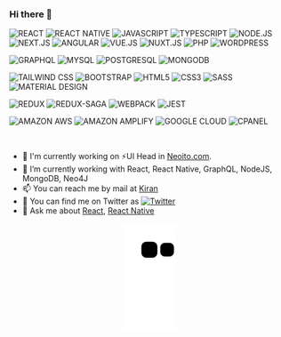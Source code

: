 ### Hi there 👋

![REACT](https://img.shields.io/badge/React-61DAFB.svg?style=for-the-badge&logo=React&logoColor=black)
![REACT NATIVE](https://img.shields.io/badge/-ReactNative-black?style=for-the-badge&logo=react)
![JAVASCRIPT](https://img.shields.io/badge/JavaScript-F7DF1E.svg?style=for-the-badge&logo=JavaScript&logoColor=black)
![TYPESCRIPT](https://img.shields.io/badge/TypeScript-3178C6.svg?style=for-the-badge&logo=TypeScript&logoColor=white)
![NODE.JS](https://img.shields.io/badge/Node.js-339933.svg?style=for-the-badge&logo=nodedotjs&logoColor=white)
![NEXT.JS](https://img.shields.io/badge/Next.js-000000.svg?style=for-the-badge&logo=nextdotjs&logoColor=white)
![ANGULAR](https://img.shields.io/badge/Angular-DD0031.svg?style=for-the-badge&logo=Angular&logoColor=white)
![VUE.JS](https://img.shields.io/badge/Vue.js-4FC08D.svg?style=for-the-badge&logo=vuedotjs&logoColor=white)
![NUXT.JS](https://img.shields.io/badge/Nuxt.js-00DC82.svg?style=for-the-badge&logo=nuxtdotjs&logoColor=white)
![PHP](https://img.shields.io/badge/PHP-777BB4.svg?style=for-the-badge&logo=PHP&logoColor=white)
![WORDPRESS](https://img.shields.io/badge/WordPress-21759B.svg?style=for-the-badge&logo=WordPress&logoColor=white)

![GRAPHQL](https://img.shields.io/badge/GraphQL-E10098.svg?style=for-the-badge&logo=GraphQL&logoColor=white)
![MYSQL](https://img.shields.io/badge/MySQL-4479A1.svg?style=for-the-badge&logo=MySQL&logoColor=white)
![POSTGRESQL](https://img.shields.io/badge/PostgreSQL-4169E1.svg?style=for-the-badge&logo=PostgreSQL&logoColor=white)
![MONGODB](https://img.shields.io/badge/MongoDB-47A248.svg?style=for-the-badge&logo=MongoDB&logoColor=white)

![TAILWIND CSS](https://img.shields.io/badge/Tailwind%20CSS-06B6D4.svg?style=for-the-badge&logo=Tailwind-CSS&logoColor=white)
![BOOTSTRAP](https://img.shields.io/badge/Bootstrap-7952B3.svg?style=for-the-badge&logo=Bootstrap&logoColor=white)
![HTML5](https://img.shields.io/badge/HTML5-E34F26.svg?style=for-the-badge&logo=HTML5&logoColor=white)
![CSS3](https://img.shields.io/badge/CSS3-1572B6.svg?style=for-the-badge&logo=CSS3&logoColor=white)
![SASS](https://img.shields.io/badge/Sass-CC6699.svg?style=for-the-badge&logo=Sass&logoColor=white)
![MATERIAL DESIGN](https://img.shields.io/badge/Material%20Design-757575.svg?style=for-the-badge&logo=Material-Design&logoColor=white)

![REDUX](https://img.shields.io/badge/Redux-764ABC.svg?style=for-the-badge&logo=Redux&logoColor=white)
![REDUX-SAGA](https://img.shields.io/badge/ReduxSaga-999999.svg?style=for-the-badge&logo=Redux-Saga&logoColor=white)
![WEBPACK](https://img.shields.io/badge/Webpack-8DD6F9.svg?style=for-the-badge&logo=Webpack&logoColor=black)
![JEST](https://img.shields.io/badge/Jest-C21325.svg?style=for-the-badge&logo=Jest&logoColor=white)

![AMAZON AWS](https://img.shields.io/badge/Amazon%20AWS-232F3E.svg?style=for-the-badge&logo=Amazon-AWS&logoColor=white)
![AMAZON AMPLIFY](https://img.shields.io/badge/AWS%20Amplify-FF9900.svg?style=for-the-badge&logo=AWS-Amplify&logoColor=white)
![GOOGLE CLOUD](https://img.shields.io/badge/Google%20Cloud-4285F4.svg?style=for-the-badge&logo=Google-Cloud&logoColor=white)
![CPANEL](https://img.shields.io/badge/cPanel-FF6C2C.svg?style=for-the-badge&logo=cPanel&logoColor=white)

<br/>

- 🔭 I'm currently working on ⚡UI Head in [Neoito.com](https://www.neoito.com/).
- 🌱 I’m currently working with React, React Native, GraphQL, NodeJS, MongoDB, Neo4J
- 📫 You can reach me by mail at [Kiran](mailto:kiran.rr91@gmail.com?subject=[GitHub])
- 🐤 You can find me on Twitter as [![Twitter](https://img.shields.io/twitter/url/https/twitter.com/Kiran_raj_r.svg?style=social&label=Follow%20Kiran)](https://twitter.com/Kiran_raj_r)
- 💬 Ask me about [React](https://reactjs.org/), [React Native](https://reactnative.dev/)

<div align="center" text-align="center" border-width="1px">
  <img align="center" src="https://github.com/art-santos/art-santos/blob/output/github-contribution-grid-snake.svg" alt="Github Snake Animation">
</div>
